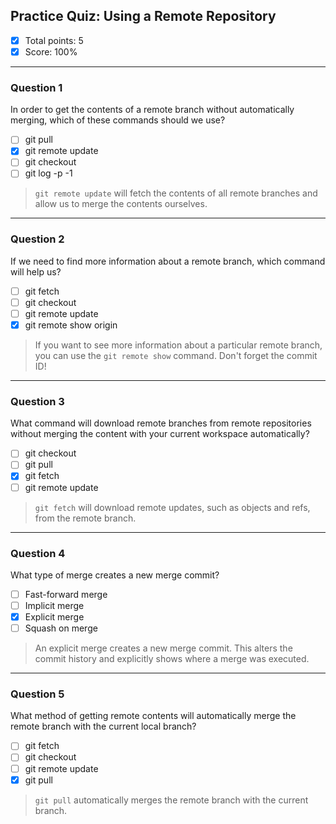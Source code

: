 ## Practice Quiz: Using a Remote Repository

- [x] Total points: 5
- [x] Score: 100%

---

### Question 1

In order to get the contents of a remote branch without automatically merging, which of these commands should we use?

- [ ] git pull
- [x] git remote update
- [ ] git checkout
- [ ] git log -p -1

> `git remote update` will fetch the contents of all remote branches and allow us to merge the contents ourselves.

---

### Question 2

If we need to find more information about a remote branch, which command will help us?

- [ ] git fetch
- [ ] git checkout
- [ ] git remote update
- [x] git remote show origin

> If you want to see more information about a particular remote branch, you can use the `git remote show` command. Don't forget the commit ID!

---

### Question 3

What command will download remote branches from remote repositories without merging the content with your current workspace automatically?

- [ ] git checkout
- [ ] git pull
- [x] git fetch
- [ ] git remote update

> `git fetch` will download remote updates, such as objects and refs, from the remote branch.

---

### Question 4

What type of merge creates a new merge commit?

- [ ] Fast-forward merge
- [ ] Implicit merge
- [x] Explicit merge
- [ ] Squash on merge

> An explicit merge creates a new merge commit. This alters the commit history and explicitly shows where a merge was executed.

---

### Question 5

What method of getting remote contents will automatically merge the remote branch with the current local branch?

- [ ] git fetch
- [ ] git checkout
- [ ] git remote update
- [x] git pull

> `git pull` automatically merges the remote branch with the current branch.
